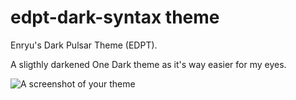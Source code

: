 # edpt-dark-syntax theme

Enryu's Dark Pulsar Theme (EDPT).

A sligthly darkened One Dark theme as it's way easier for my eyes.

![A screenshot of your theme](https://f.cloud.github.com/assets/69169/2289498/4c3cb0ec-a009-11e3-8dbd-077ee11741e5.gif)
